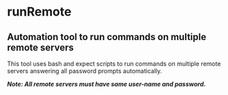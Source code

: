 # runRemote
## Automation tool to run commands on multiple remote servers 

This tool uses bash and expect scripts to run commands on multiple remote servers answering all password prompts automatically.

***Note: All remote servers must have same user-name and password.***
